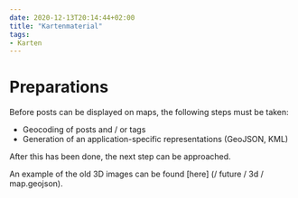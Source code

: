 ```yaml
---
date: 2020-12-13T20:14:44+02:00
title: "Kartenmaterial"
tags:
- Karten
---
```


# Preparations

Before posts can be displayed on maps, the following steps must be taken:
* Geocoding of posts and / or tags
* Generation of an application-specific representations (GeoJSON, KML)

After this has been done, the next step can be approached.

An example of the old 3D images can be found [here] (/ future / 3d / map.geojson).
